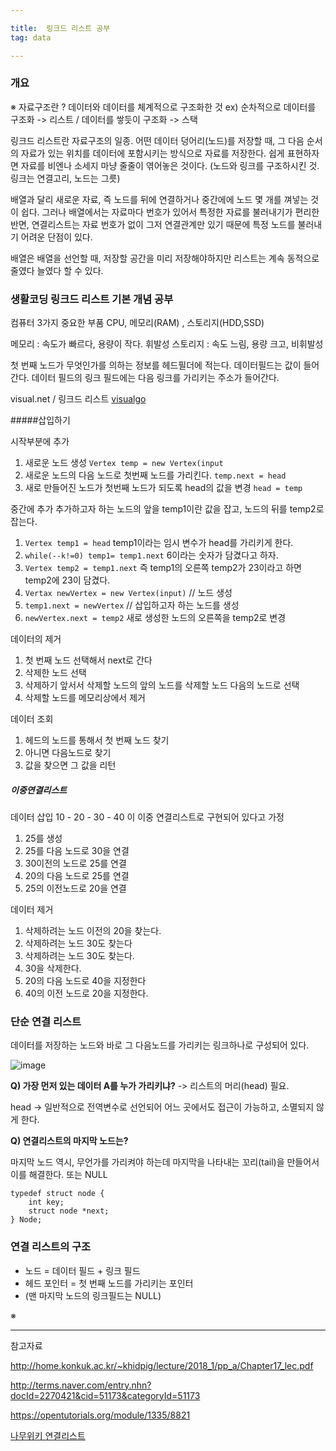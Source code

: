 ```yaml
---

title:  링크드 리스트 공부
tag: data

---
```



### 개요

※ 자료구조란 ?  데이터와 데이터를 체계적으로 구조화한 것
ex) 순차적으로 데이터를 구조화 -> 리스트 / 데이터를 쌓듯이 구조화 -> 스택 

링크드 리스트란 자료구조의 일종. 어떤 데이터 덩어리(노드)를 저장할 때, 그 다음 순서의 자료가 있는 위치를 데이터에 포함시키는 방식으로 자료를 저장한다.
쉽게 표현하자면 자료를 비엔나 소세지 마냥 줄줄이 엮어놓은 것이다.
(노드와 링크를 구조하시킨 것. 링크는 연결고리, 노드는 그릇)

배열과 달리 새로운 자료, 즉 노드를 뒤에 연결하거나 중간에에 노드 몇 개를 껴넣는 것이 쉽다. 그러나 배열에서는 자료마다 번호가 있어서 특정한 자료를 불러내기가 편리한 반면, 연결리스트는 자료 번호가 없이 그저 연결관계만 있기 때문에 특정 노드를 불러내기 어려운 단점이 있다.

배열은 배열을 선언할 때, 저장할 공간을 미리 저장해야하지만 리스트는 계속 동적으로 줄였다 늘였다 할 수 있다.

### 생활코딩 링크드 리스트 기본 개념 공부

컴퓨터 3가지 중요한 부품
CPU, 메모리(RAM) , 스토리지(HDD,SSD)

메모리 : 속도가 빠르다, 용량이 작다. 휘발성
스토리지 : 속도 느림, 용량 크고, 비휘발성


첫 번째 노드가 무엇인가를 의하는 정보를 헤드필더에 적는다. 데이터필드는 값이 들어간다. 데이터 필드의 링크 필드에는 다음 링크를 가리키는 주소가 들어간다.

visual.net / 링크드 리스트
[visualgo](https://visualgo.net/ko/list)

#####삽입하기

시작부분에 추가
1. 새로운 노드 생성
	`Vertex temp = new Vertex(input`
2. 새로운 노드의 다음 노드로 첫번째 노드를 가리킨다.
	`temp.next = head`
3. 새로 만들어진 노드가 첫번째 노드가 되도록 head의 값을 변경
	`head = temp`
    
중간에 추가
추가하고자 하는 노드의 앞을 temp1이란 값을 잡고, 노드의 뒤를 temp2로 잡는다. 
1. `Vertex temp1 = head` temp1이라는 임시 변수가 head를 가리키게 한다. 
2. ```while(--k!=0) temp1= temp1.next```  6이라는 숫자가 담겼다고 하자.
3. `Vertex temp2 = temp1.next` 즉 temp1의 오른쪽 temp2가 23이라고 하면 temp2에 23이 담겼다.
4. `Vertax newVertex = new Vertex(input)` // 노드 생성
5. `temp1.next = newVertex` // 삽입하고자 하는 노드를 생성
6. `newVertex.next = temp2`  새로 생성한 노드의 오른쪽을 temp2로 변경

데이터의 제거
1. 첫 번째 노드 선택해서 next로 간다
2. 삭제한 노드 선택
3. 삭제하기 앞서서 삭제할 노드의 앞의 노드를 삭제할 노드 다음의 노드로 선택
4. 삭제할 노드를 메모리상에서 제거

데이터 조회

1. 헤드의 노드를 통해서 첫 번째 노드 찾기
2. 아니면 다음노드로 찾기 
3. 값을 찾으면 그 값을 리턴

##### 이중연결리스트

데이터 삽입 
10 - 20 - 30 - 40 이 이중 연결리스트로 구현되어 있다고 가정
1. 25를 생성
2. 25를 다음 노드로 30을 연결
3. 30이전의 노드로 25를 연결
4. 20의 다음 노드로 25를 연결
5. 25의 이전노드로 20을 연결

데이터 제거
1. 삭제하려는 노드 이전의 20을 찾는다.
2. 삭제하려는 노드 30도 찾는다
3. 삭제하려는 노드 30도 찾는다.
4. 30을 삭제한다.
5. 20의 다음 노드로 40을 지정한다
6. 40의 이전 노드로 20을 지정한다.


### 단순 연결 리스트

데이터를 저장하는 노드와 바로 그 다음노드를 가리키는 링크하나로 구성되어 있다.

![image](https://user-images.githubusercontent.com/23495876/39470883-212a8662-4d7b-11e8-9862-c3d92cfc5304.png)

**Q)  가장 먼저 있는 데이터 A를 누가 가리키냐?** 
-> 리스트의 머리(head) 필요.

head -> 일반적으로 전역변수로 선언되어 어느 곳에서도 접근이 가능하고, 소멸되지 않게 한다.

**Q) 연결리스트의 마지막 노드는?**

마지막 노드 역시, 무언가를 가리켜야 하는데 마지막을 나타내는 꼬리(tail)을 만들어서 이를 해결한다. 또는 NULL


```
typedef struct node {
	int key;
    struct node *next;
} Node;

```

### 연결 리스트의 구조
*	노드 = 데이터 필드 + 링크 필드
*	헤드 포인터 = 첫 번째 노드를 가리키는 포인터
*	(맨 마지막 노드의 링크필드는 NULL)



※

---

참고자료

http://home.konkuk.ac.kr/~khidpig/lecture/2018_1/pp_a/Chapter17_lec.pdf

http://terms.naver.com/entry.nhn?docId=2270421&cid=51173&categoryId=51173

https://opentutorials.org/module/1335/8821

[나무위키 연결리스트](https://namu.wiki/w/%EC%97%B0%EA%B2%B0%20%EB%A6%AC%EC%8A%A4%ED%8A%B8#s-4)


